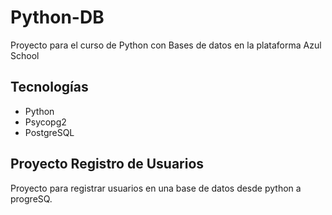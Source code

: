 # Python-DB
Proyecto para el curso de Python con Bases de datos en la plataforma Azul School
## Tecnologías
 * Python
 * Psycopg2
 * PostgreSQL
## Proyecto Registro de Usuarios
Proyecto para registrar usuarios en una base de datos desde python a progreSQ.
